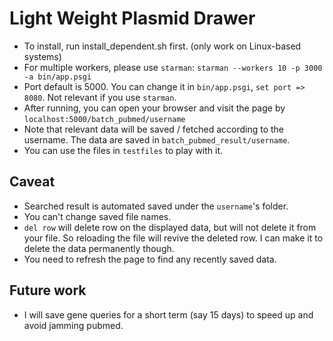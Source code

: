 # Light Weight Plasmid Drawer

* To install, run install_dependent.sh first. (only work on Linux-based systems)
* For multiple workers, please use `starman`: `starman --workers 10 -p 3000 -a bin/app.psgi`
* Port default is 5000. You can change it in `bin/app.psgi`, `set port => 8080`. Not relevant if you use `starman`.
* After running, you can open your browser and visit the page by `localhost:5000/batch_pubmed/username`
* Note that relevant data will be saved / fetched according to the username. The data are saved in `batch_pubmed_result/username`.
* You can use the files in `testfiles` to play with it.

## Caveat

* Searched result is automated saved under the `username`'s folder.
* You can't change saved file names.
* `del row` will delete row on the displayed data, but will not delete it from your file. So reloading the file will revive the deleted row. I can make it to delete the data permanently though.
* You need to refresh the page to find any recently saved data.

## Future work

* I will save gene queries for a short term (say 15 days) to speed up and avoid jamming pubmed.
